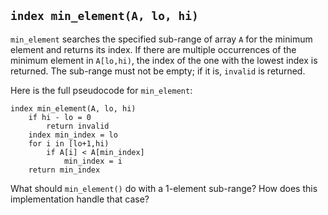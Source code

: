 ## `index min_element(A, lo, hi)`
`min_element` searches the specified sub-range of array `A` for the minimum element and returns its index.
If there are multiple occurrences of the minimum element in `A[lo,hi)`,
the index of the one with the lowest index is returned.
The sub-range must not be empty; if it is, `invalid` is returned.

Here is the full pseudocode for `min_element`:
```
index min_element(A, lo, hi)
    if hi - lo = 0
        return invalid
    index min_index = lo
    for i in [lo+1,hi)
        if A[i] < A[min_index]
            min_index = i
    return min_index
```
What should `min_element()` do with a 1-element sub-range?  How does this implementation handle that case?

